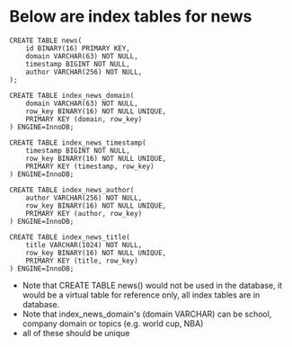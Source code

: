 # Below are index tables for news

```
CREATE TABLE news(
    id BINARY(16) PRIMARY KEY,
    domain VARCHAR(63) NOT NULL,
    timestamp BIGINT NOT NULL,
    author VARCHAR(256) NOT NULL,
);

CREATE TABLE index_news_domain(
    domain VARCHAR(63) NOT NULL, 
    row_key BINARY(16) NOT NULL UNIQUE, 
    PRIMARY KEY (domain, row_key)
) ENGINE=InnoDB;

CREATE TABLE index_news_timestamp(
    timestamp BIGINT NOT NULL, 
    row_key BINARY(16) NOT NULL UNIQUE, 
    PRIMARY KEY (timestamp, row_key)
) ENGINE=InnoDB;

CREATE TABLE index_news_author(
    author VARCHAR(256) NOT NULL, 
    row_key BINARY(16) NOT NULL UNIQUE, 
    PRIMARY KEY (author, row_key)
) ENGINE=InnoDB;

CREATE TABLE index_news_title(
    title VARCHAR(1024) NOT NULL, 
    row_key BINARY(16) NOT NULL UNIQUE, 
    PRIMARY KEY (title, row_key)
) ENGINE=InnoDB;
```
* Note that CREATE TABLE news() would not be used in the database, it would be a virtual table for reference only, all index tables are in database.
* Note that index_news_domain's (domain VARCHAR) can be school, company domain or topics (e.g. world cup, NBA) 
* all of these should be unique
